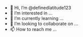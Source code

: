 - 👋 Hi, I’m @definedlatitude123
- 👀 I’m interested in ...
- 🌱 I’m currently learning ...
- 💞️ I’m looking to collaborate on ...
- 📫 How to reach me ...

<!---
5 Things To Keep In Mind Before Designing
Your Home Interior
Designing a home interior is fun as it is filled with lots of creativity, brainstorming sessions, a
selection of accessories, and many other things. But sometimes it turns out to be exhausting and
confusing because of the variety of available options. We believe that it’s a dream of everyone to
design their home their way and unleash their hidden talents!
Hence, to make your work a little burden less, in this blog post we have mentioned the top 5
things you should not ignore while planning and designing your home interior.
5 Important things to keep in mind before designing home interior
 Know Your Budget
Budget is the most important aspect while planning anything related to the interior. You might
want all the alluring accessories and top-notch quality materials for your home but without
planning your budget these wants can remain unfulfilled. Hence to avoid such problems you
must always analyze your budget according to your needs.
 Space Saving Designs
Everyone wants an extra room to store their belongings, hence while planning the interior design
for your home make sure you utilize every corner of your home in order to give your space a
decluttered look.
 Ensure Quality Furniture
The furniture of your home enhances the overall look of the interior, hence it is very important to
make sure that you get the best quality furniture for your home. Also, to complement the overall
look, make sure you buy the furniture according to the color and texture.
 Ensure Space Comfort
Most often to give the best possible look to the home interior, people load their home with
unwanted furniture and accessories which might make the space loaded and cluttered. Hence, to
make your space alluringly comfortable, make sure to add decoratives minimally.
 Involve an Expert
Even though you might have noted each and everything, but involving an expert from the early
stage will definitely make a difference in your entire plan.
At Defined Latitude, we provide complete interior design services across Mumbai at affordable
rates. Our interior solutions will make your life easier by providing you with extra space to feel
more comfortable. Relish every moment at your home with explicit interior designs with Defined
Latitude! To know more about our services contact us at +91 97020 75707 or visit at:
www.definedlatitude.com
--->

